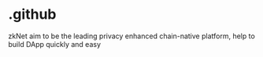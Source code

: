 # .github
zkNet aim to be the leading privacy enhanced chain-native platform, help to build DApp quickly and easy
